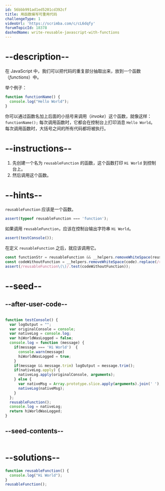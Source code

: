 ```yaml
---
id: 56bbb991ad1ed5201cd392cf
title: 用函数编写可重用代码
challengeType: 1
videoUrl: 'https://scrimba.com/c/cL6dqfy'
forumTopicId: 18378
dashedName: write-reusable-javascript-with-functions
---
```


# --description--

在 JavaScript 中，我们可以把代码的重复部分抽取出来，放到一个函数 （<dfn>functions</dfn>）中。

举个例子：

```js
function functionName() {
  console.log("Hello World");
}
```

你可以通过函数名加上后面的小括号来调用（<dfn>invoke</dfn>）这个函数，就像这样： `functionName();` 每次调用函数时，它都会在控制台上打印消息 `Hello World`。 每次调用函数时，大括号之间的所有代码都将被执行。

# --instructions--

<ol>
  <li>
    先创建一个名为 <code>reusableFunction</code> 的函数，这个函数打印 <code>Hi World</code> 到控制台上。
  </li>
  <li>
    然后调用这个函数。
  </li>
</ol>

# --hints--

`reusableFunction` 应该是一个函数。

```js
assert(typeof reusableFunction === 'function');
```

如果调用 `reusableFunction`，应该在控制台输出字符串 `Hi World`。

```js
assert(testConsole());
```

在定义 `reusableFunction` 之后，就应该调用它。

```js
const functionStr = reusableFunction && __helpers.removeWhiteSpace(reusableFunction.toString());
const codeWithoutFunction = __helpers.removeWhiteSpace(code).replace(/reusableFunction\(\)\{/g, '');
assert(/reusableFunction\(\)/.test(codeWithoutFunction));
```

# --seed--

## --after-user-code--

```js

function testConsole() {
  var logOutput = "";
  var originalConsole = console;
  var nativeLog = console.log;
  var hiWorldWasLogged = false;
  console.log = function (message) {
    if(message === 'Hi World')  {
      console.warn(message)
      hiWorldWasLogged = true;
    }
    if(message && message.trim) logOutput = message.trim();
    if(nativeLog.apply) {
      nativeLog.apply(originalConsole, arguments);
    } else {
      var nativeMsg = Array.prototype.slice.apply(arguments).join(' ');
      nativeLog(nativeMsg);
    }
  };
  reusableFunction();
  console.log = nativeLog;
  return hiWorldWasLogged;
}

```

## --seed-contents--

```js

```

# --solutions--

```js
function reusableFunction() {
  console.log("Hi World");
}
reusableFunction();
```
